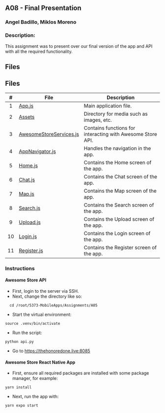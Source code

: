 ## A08 - Final Presentation

### Angel Badillo, Miklos Moreno

### Description:

This assignment was to present over our final version of the app and API with all the required functionality.

## Files

## Files

|   #   | File                                                         | Description                                                |
| :---: | ------------------------------------------------------------ | ---------------------------------------------------------- |
|   1   | [App.js](./App.js)                                           | Main application file.                                     |
|   2   | [Assets](./assets)                                           | Directory for media such as images, etc.                   |
|   3   | [AwesomeStoreServices.js](./src/api/AwesomeStoreServices.js) | Contains functions for interacting with Awesome Store API. |
|   4   | [AppNavigator.js](./src/navigation/AppNavigator.js)          | Handles the navigation in the app.                         |
|   5   | [Home.js](./src/screens/Home.js)                             | Contains the Home screen of the app.                       |
|   6   | [Chat.js](./src/screens/Chat.js)                             | Contains the Chat screen of the app.                       |
|   7   | [Map.js](./src/screens/Map.js)                               | Contains the Map screen of the app.                        |
|   8   | [Search.js](./src/screens/Search.js)                         | Contains the Search screen of the app.                     |
|   9   | [Upload.js](./src/screens/Upload.js)                         | Contains the Upload screen of the app.                     |
|  10   | [Login.js](.src\screens\auth\Login.js)                       | Contains the Login screen of the app.                      |
|  11   | [Register.js](.src\screens\auth\Register.js)                 | Contains the Register screen of the app.                   |

### Instructions

#### Awesome Store API
- First, login to the server via SSH.
- Next, change the directory like so:

```
  cd /root/5373-MobileApps/Assignments/A05
```

- Start the virtual environment:

```
source .venv/bin/activate
```

- Run the script:

```
python api.py
```

- Go to https://thehonoredone.live:8085

#### Awesome Store React Native App
- First, ensure all required packages are installed with some package manager, for example:

```
yarn install
```

- Next, run the app with:
```
yarn expo start
```
